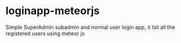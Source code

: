 # loginapp-meteorjs
Simple SuperAdmin subadmin and normal user login app, it list all the registered users using meteor js
